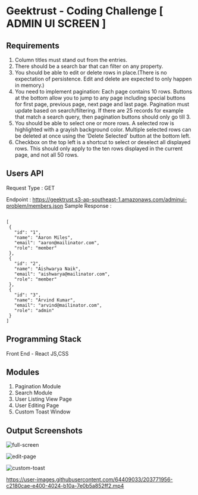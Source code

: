 # Geektrust - Coding Challenge [ ADMIN UI SCREEN ]

## Requirements
1. Column titles must stand out from the entries.
2. There should be a search bar that can filter on any property.
3. You should be able to edit or delete rows in place.(There is no expectation of persistence. Edit and delete are expected to only happen in memory.)
4. You need to implement pagination: Each page contains 10 rows. Buttons at the bottom allow you to jump to any page including special buttons for first page, previous page, next page and last page. Pagination must update based on search/filtering. If there are 25 records for example that match a search query, then pagination buttons should only go till 3.
5. You should be able to select one or more rows. A selected row is highlighted with a grayish background color. Multiple selected rows can be deleted at once using the 'Delete Selected' button at the bottom left.
6. Checkbox on the top left is a shortcut to select or deselect all displayed rows. This should only apply to the ten rows displayed in the current page, and not all 50 rows.

## Users API
Request Type :
GET

Endpoint :
https://geektrust.s3-ap-southeast-1.amazonaws.com/adminui-problem/members.json
Sample Response :
                  
 ``` 
 
 [
  {
    "id": "1",
    "name": "Aaron Miles",
    "email": "aaron@mailinator.com",
    "role": "member"
  },
  {
    "id": "2",
    "name": "Aishwarya Naik",
    "email": "aishwarya@mailinator.com",
    "role": "member"
  },
  {
    "id": "3",
    "name": "Arvind Kumar",
    "email": "arvind@mailinator.com",
    "role": "admin"
  }
]
```


## Programming Stack 
Front End - React JS,CSS

## Modules
1. Pagination Module
2. Search Module
3. User Listing View Page
4. User Editing Page
5. Custom Toast Window

## Output Screenshots

![full-screen](https://user-images.githubusercontent.com/64409033/203771451-95ff72f0-9acc-4176-a709-963ad89959a6.png)

![edit-page](https://user-images.githubusercontent.com/64409033/203771519-8a43dae1-0611-48ea-990a-2db7dad028d9.png)

![custom-toast](https://user-images.githubusercontent.com/64409033/203771537-04bc4796-6d6a-426a-a8be-a08e584cd0ab.png)


https://user-images.githubusercontent.com/64409033/203771956-c2180cae-e400-4024-b10a-7e0b5a852ff2.mp4

